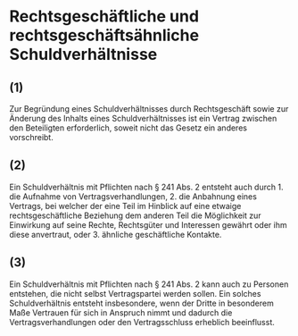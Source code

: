 # Rechtsgeschäftliche und rechtsgeschäftsähnliche Schuldverhältnisse



## (1)

 Zur Begründung eines Schuldverhältnisses durch Rechtsgeschäft sowie zur Änderung des Inhalts eines Schuldverhältnisses ist ein Vertrag zwischen den Beteiligten erforderlich, soweit nicht das Gesetz ein anderes vorschreibt.

## (2)

 Ein Schuldverhältnis mit Pflichten nach § 241 Abs. 2 entsteht auch durch  1.
 die Aufnahme von Vertragsverhandlungen,
 2.
 die Anbahnung eines Vertrags, bei welcher der eine Teil im Hinblick auf eine etwaige rechtsgeschäftliche Beziehung dem anderen Teil die Möglichkeit zur Einwirkung auf seine Rechte, Rechtsgüter und Interessen gewährt oder ihm diese anvertraut, oder
 3.
 ähnliche geschäftliche Kontakte.


## (3)

 Ein Schuldverhältnis mit Pflichten nach § 241 Abs. 2 kann auch zu Personen entstehen, die nicht selbst Vertragspartei werden sollen. Ein solches Schuldverhältnis entsteht insbesondere, wenn der Dritte in besonderem Maße Vertrauen für sich in Anspruch nimmt und dadurch die Vertragsverhandlungen oder den Vertragsschluss erheblich beeinflusst. 

